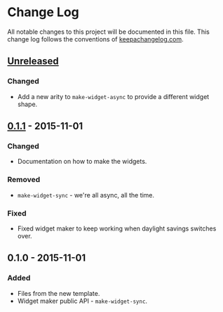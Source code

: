 # Change Log
All notable changes to this project will be documented in this file. This change log follows the conventions of [keepachangelog.com](http://keepachangelog.com/).

## [Unreleased][unreleased]
### Changed
- Add a new arity to `make-widget-async` to provide a different widget shape.

## [0.1.1] - 2015-11-01
### Changed
- Documentation on how to make the widgets.

### Removed
- `make-widget-sync` - we're all async, all the time.

### Fixed
- Fixed widget maker to keep working when daylight savings switches over.

## 0.1.0 - 2015-11-01
### Added
- Files from the new template.
- Widget maker public API - `make-widget-sync`.

[unreleased]: https://github.com/your-name/vhura/compare/0.1.1...HEAD
[0.1.1]: https://github.com/your-name/vhura/compare/0.1.0...0.1.1

